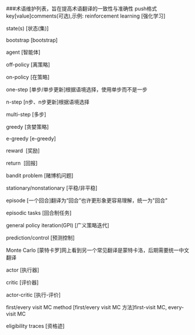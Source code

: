 ###术语维护列表，旨在提高术语翻译的一致性与准确性
push格式 key[value]comments(可选),示例: reinforcement learning [强化学习]

state(s) [状态(集)]

bootstrap [bootstrap]

agent [智能体]

off-policy [离策略]

on-policy  [在策略]

one-step  [单步/单步更新]根据语境选择，使用单步而不是一步

n-step  [n步、n步更新]根据语境选择

multi-step [多步]

greedy [贪婪策略]

e-greedy  [e-greedy]

reward  [奖励]

return  [回报]

bandit problem [赌博机问题]

stationary/nonstationary [平稳/非平稳]

episode [一个回合]翻译为“回合”也许更形象更容易理解，统一为"回合"

episodic tasks [回合制任务]

general policy iteration(GPI) [广义策略迭代]

prediction/control [预测控制]

Monte Carlo [蒙特卡罗]网上看到另一个常见翻译是蒙特卡洛，后期需要统一中文翻译

actor [执行器]

critic [评价器]

actor-critic [执行-评价]

first/every visit MC method [first/every visit MC 方法]first-visit MC, every-visit MC

eligibility traces [资格迹]


